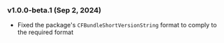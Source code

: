 ### v1.0.0-beta.1 (Sep 2, 2024)
- Fixed the package's `CFBundleShortVersionString` format to comply to the required format
